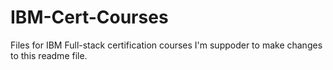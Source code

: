 # IBM-Cert-Courses
Files for IBM Full-stack certification courses
I'm suppoder to make changes to this readme file.
